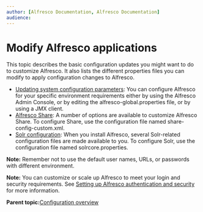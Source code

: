 ```yaml
---
author: [Alfresco Documentation, Alfresco Documentation]
audience: 
---
```


# Modify Alfresco applications

This topic describes the basic configuration updates you might want to do to customize Alfresco. It also lists the different properties files you can modify to apply configuration changes to Alfresco.

-   [Updating system configuration parameters](configuration-overview.md): You can configure Alfresco for your specific environment requirements either by using the Alfresco Admin Console, or by editing the alfresco-global.properties file, or by using a JMX client.
-   [Alfresco Share](share-configuring-intro.md): A number of options are available to customize Alfresco Share. To configure Share, use the configuration file named share-config-custom.xml.
-   [Solr configuration](solr-config-files.md): When you install Alfresco, several Solr-related configuration files are made available to you. To configure Solr, use the configuration file named solrcore.properties.

**Note:** Remember not to use the default user names, URLs, or passwords with different environment.

**Note:** You can customize or scale up Alfresco to meet your login and security requirements. See [Setting up Alfresco authentication and security](auth-intro.md) for more information.

**Parent topic:**[Configuration overview](../concepts/configuration-overview.md)

